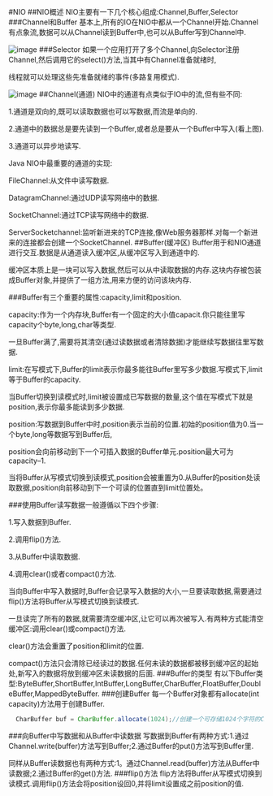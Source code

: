 #NIO
##NIO概述
NIO主要有一下几个核心组成:Channel,Buffer,Selector
###Channel和Buffer
基本上,所有的IO在NIO中都从一个Channel开始.Channel有点象流,数据可以从Channel读到Buffer中,也可以从Buffer写到Channel中.

![image](https://github.com/zhangff01/Java-Summary/blob/master/Java-NIO/Channel%26Buffer.png)
###Selector
如果一个应用打开了多个Channel,向Selector注册Channel,然后调用它的select()方法,当其中有Channel准备就绪时,

线程就可以处理这些先准备就绪的事件(多路复用模式).

![image](https://github.com/zhangff01/Java-Summary/blob/master/Java-NIO/Selector%26Channel.png)
##Channel(通道)
NIO中的通道有点类似于IO中的流,但有些不同:

1.通道是双向的,既可以读取数据也可以写数据,而流是单向的.

2.通道中的数据总是要先读到一个Buffer,或者总是要从一个Buffer中写入(看上图).

3.通道可以异步地读写.

Java NIO中最重要的通道的实现:

FileChannel:从文件中读写数据.

DatagramChannel:通过UDP读写网络中的数据.

SocketChannel:通过TCP读写网络中的数据.

ServerSocketchannel:监听新进来的TCP连接,像Web服务器那样.对每一个新进来的连接都会创建一个SocketChannel.
##Buffer(缓冲区)
Buffer用于和NIO通道进行交互.数据是从通道读入缓冲区,从缓冲区写入到通道中的.

缓冲区本质上是一块可以写入数据,然后可以从中读取数据的内存.这块内存被包装成Buffer对象,并提供了一组方法,用来方便的访问该块内存.

###Buffer有三个重要的属性:capacity,limit和position.

capacity:作为一个内存块,Buffer有一个固定的大小值capacit.你只能往里写capacity个byte,long,char等类型.

一旦Buffer满了,需要将其清空(通过读数据或者清除数据)才能继续写数据往里写数据.

limit:在写模式下,Buffer的limit表示你最多能往Buffer里写多少数据.写模式下,limit等于Buffer的capacity.

当Buffer切换到读模式时,limit被设置成已写数据的数量,这个值在写模式下就是position,表示你最多能读到多少数据.

position:写数据到Buffer中时,position表示当前的位置.初始的position值为0.当一个byte,long等数据写到Buffer后,

position会向前移动到下一个可插入数据的Buffer单元.position最大可为capacity–1.

当将Buffer从写模式切换到读模式,position会被重置为0.从Buffer的position处读取数据,position向前移动到下一个可读的位置直到limit位置处。

###使用Buffer读写数据一般遵循以下四个步骤:

1.写入数据到Buffer.

2.调用flip()方法.

3.从Buffer中读取数据.

4.调用clear()或者compact()方法.

当向Buffer中写入数据时,Buffer会记录写入数据的大小,一旦要读取数据,需要通过flip()方法将Buffer从写模式切换到读模式.

一旦读完了所有的数据,就需要清空缓冲区,让它可以再次被写入.有两种方式能清空缓冲区:调用clear()或compact()方法.

clear()方法会重置了position和limit的位置.

compact()方法只会清除已经读过的数据.任何未读的数据都被移到缓冲区的起始处,新写入的数据将放到缓冲区未读数据的后面.
###Buffer的类型
有以下Buffer类型:ByteBuffer,ShortBuffer,IntBuffer,LongBuffer,CharBuffer,FloatBuffer,DoubleBuffer,MappedByteBuffer.
###创建Buffer
每一个Buffer对象都有allocate(int capacity)方法用于创建Buffer.
```java
  CharBuffer buf = CharBuffer.allocate(1024);//创建一个可存储1024个字符的CharBuffer
```
###向Buffer中写数据和从Buffer中读数据
写数据到Buffer有两种方式:1.通过Channel.write(buffer)方法写到Buffer;2.通过Buffer的put()方法写到Buffer里.

同样从Buffer读数据也有两种方式:1。通过Channel.read(buffer)方法从Buffer中读数据;2.通过Buffer的get()方法.
###flip()方法
flip方法将Buffer从写模式切换到读模式.调用flip()方法会将position设回0,并将limit设置成之前position的值.

